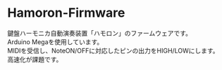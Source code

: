 # Hamoron-Firmware
鍵盤ハーモニカ自動演奏装置「ハモロン」のファームウェアです。  
Arduino Megaを使用しています。  
MIDIを受信し、NoteON/OFFに対応したピンの出力をHIGH/LOWにします。  
高速化が課題です。

